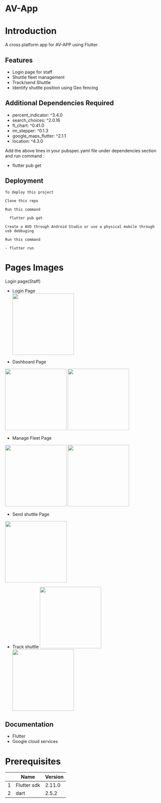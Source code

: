 # AV-App

# Introduction
A cross platform app for AV-APP using Flutter.

## Features
- Login page for staff
- Shuttle fleet management
- Track/send Shuttle
- Identify shuttle position using Geo fencing


## Additional Dependencies Required
- percent_indicator: ^3.4.0
- search_choices: ^2.0.16
- fl_chart: ^0.41.0
- im_stepper: ^0.1.3 
- google_maps_flutter: ^2.1.1
- location: ^4.3.0

Add the above lines in your pubspec.yaml file under dependencies section and run command :
- flutter pub get

## Deployment

```
To deploy this project

Clone this repo

Run this command

  flutter pub get

Create a AVD through Android Studio or use a physical mobile through usb debbuging

Run this command

- flutter run
```


# Pages Images

Login page(Staff)

- Login Page  
  <img src="https://github.com/TechnocultureResearch/AV-App/blob/dd097f6f0f1e9a5cf302a572ae29e2ed9f06f72c/assets/Screenshots/Login_page.png" width=200 />



 - Dashboard Page
  <img src="https://github.com/TechnocultureResearch/AV-App/blob/5888feab174a4680c2103150dee01bc0dc2ae82d/assets/Screenshots/dashboard1.jpg" width=200 />
  <img src="https://github.com/TechnocultureResearch/AV-App/blob/5888feab174a4680c2103150dee01bc0dc2ae82d/assets/Screenshots/dashboard%202.jpg" width=200 />

 - Manage Fleet Page
  <img src="https://github.com/TechnocultureResearch/AV-App/blob/eb82f4f979bc31ec6341d04b0b89eb10dcf45e6b/assets/Screenshots/manage_fleet1.jpg" width=200 />
  <img src="https://github.com/TechnocultureResearch/AV-App/blob/eb82f4f979bc31ec6341d04b0b89eb10dcf45e6b/assets/Screenshots/manage_fleet2.jpg" width=200 />

 - Send shuttle Page
  <img src="https://github.com/TechnocultureResearch/AV-App/blob/933df9d9b139793dfbcd77a829dcc879a39e3fe7/assets/Screenshots/send_shuttle.png" width=200 />
 
 - Track shuttle
   <img src="https://github.com/TechnocultureResearch/AV-App/blob/933df9d9b139793dfbcd77a829dcc879a39e3fe7/assets/Screenshots/track_shuttle1.jpg" width=200 />
   <img src="https://github.com/TechnocultureResearch/AV-App/blob/933df9d9b139793dfbcd77a829dcc879a39e3fe7/assets/Screenshots/track_shuttle2.jpg" width=200 />
  


## Documentation

- Flutter
- Google cloud services


# Prerequisites

|  | Name | Version |
| --- | --- | --- |
| 1 | Flutter sdk | 2.11.0  |
| 2 | dart | 2.5.2  |